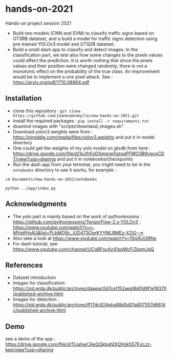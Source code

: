 # hands-on-2021
Hands-on project session 2021

* Build two models  (CNN and SVM) to classify traffic signs based on GTSRB datatset, and a build a model for traffic signs detection using pre-trained YOLOv3 model and GTSDB datatset.
* Build a small dash app to classify and detect images. In the classification part, we test also how some changes to the pixels values could affect the prediction. It is worth nothing that since the pixels values and their position were changed randomly, there is not a monotonic effect on the probability of the true class. An improvement would be to implement a one pixel attack. See : https://arxiv.org/pdf/1710.08864.pdf

## Installation

* clone this repository : `git clone https://github.com/jeaneudesAyilo/new-hands-on-2021.git`
* install the required packages : `pip install -r requirements.txt`
* downlod images with "scripts/downlaod_images.sh"
* Download yolov3 weights were from : https://pjreddie.com/media/files/yolov3.weights and put it in model directory
* One could get the weights of my yolo model on gtsdb from here : https://drive.google.com/file/d/1qJfrEgD1qnpnp1gzpaPFMO3B9ygcqCDT/view?usp=sharing  and put it in notebooks/checkpoints
* Run the dash app from your terminal, you might need to be in the `notebooks` directory to see it works, for example : 

`cd Documents/new-hands-on-2021/notebooks`

`python ../app/index.py` 

## Acknowledgments

* The yolo part is mainly based on the work of pythonlessons : https://github.com/pythonlessons/TensorFlow-2.x-YOLOv3 ; https://www.youtube.com/watch?v=c-MVqtfHyAU&list=PLbMO9c_jUD473OgrKYYMLRMEz-XZjG--n
* Also take a look at  https://www.youtube.com/watch?v=10joRJt39Ns
* For dash tutorial, see https://www.youtube.com/channel/UCqBFsuAz41sqWcFjZkqmJqQ

## References 
- Dataset introduction 
- Images for classification: https://sid.erda.dk/public/archives/daaeac0d7ce1152aea9b61d9f1e19370/published-archive.html
- Images for detection : https://sid.erda.dk/public/archives/ff17dc924eba88d5d01a807357d6614c/published-archive.html

## Demo
see a demo of the app : https://drive.google.com/file/d/11JahwCAeQQkbqhDtQVgk5S7EyLzz-kep/view?usp=sharing



